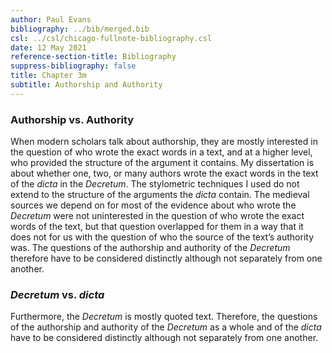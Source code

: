 ```yaml
---
author: Paul Evans
bibliography: ../bib/merged.bib
csl: ../csl/chicago-fullnote-bibliography.csl
date: 12 May 2021
reference-section-title: Bibliography
suppress-bibliography: false
title: Chapter 3m
subtitle: Authorship and Authority
---
```

### Authorship vs. Authority

When modern scholars talk about authorship, they are mostly interested
in the question of who wrote the exact words in a text, and at a
higher level, who provided the structure of the argument it contains.
My dissertation is about whether one, two, or many authors wrote
the exact words in the text of the *dicta* in the *Decretum*. The
stylometric techniques I used do not extend to the structure of the
arguments the *dicta* contain. The medieval sources we depend on for
most of the evidence about who wrote the *Decretum* were not uninterested
in the question of who wrote the exact words of the text, but that
question overlapped for them in a way that it does not for us with
the question of who the source of the text’s authority was. The
questions of the authorship and authority of the *Decretum* therefore
have to be considered distinctly although not separately from one
another.

### *Decretum* vs. *dicta*

Furthermore, the *Decretum* is mostly quoted text. Therefore, the
questions of the authorship and authority of the *Decretum* as a whole
and of the *dicta* have to be considered distinctly although not
separately from one another.

